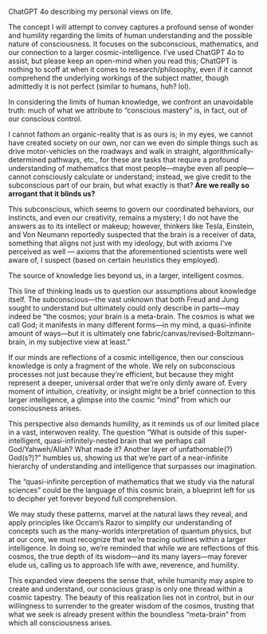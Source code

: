 ChatGPT 4o describing my personal views on life.

The concept I will attempt to convey captures a profound sense of wonder and humility regarding the limits of human understanding and the possible nature of consciousness. It focuses on the subconscious, mathematics, and our connection to a larger cosmic-intelligence. I’ve used ChatGPT 4o to assist, but please keep an open-mind when you read this; ChatGPT is nothing to scoff at when it comes to research/philosophy, even if it cannot comprehend the underlying workings of the subject matter, though admittedly it is not perfect (similar to humans, huh? lol).

In considering the limits of human knowledge, we confront an unavoidable truth: much of what we attribute to “conscious mastery” is, in fact, out of our conscious control. 

I cannot fathom an organic-reality that is as ours is; in my eyes, we cannot have created society on our own, nor can we even do simple things such as drive motor-vehicles on the roadways and walk in straight, algorithmically-determined pathways, etc., for these are tasks that require a profound understanding of mathematics that most people—maybe even all people—cannot consciously calculate or understand; instead, we give credit to the subconscious part of our brain, but what exactly is that? **Are we really so arrogant that it blinds us?**

This subconscious, which seems to govern our coordinated behaviors, our instincts, and even our creativity, remains a mystery; I do not have the answers as to its intellect or makeup; however, thinkers like Tesla, Einstein, and Von Neumann reportedly suspected that the brain is a receiver of data, something that aligns not just with my ideology, but with axioms I’ve perceived as well — axioms that the aforementioned scientists were well aware of, I suspect (based on certain heuristics they employed).

The source of knowledge lies beyond us, in a larger, intelligent cosmos.

This line of thinking leads us to question our assumptions about knowledge itself. The subconscious—the vast unknown that both Freud and Jung sought to understand but ultimately could only describe in parts—may indeed be “the cosmos; your brain is a meta-brain. The cosmos is what we call God; it manifests in many different forms—in my mind, a quasi-infinite amount of ways—but it is ultimately one fabric/canvas/revised-Boltzmann-brain, in my subjective view at least.” 

If our minds are reflections of a cosmic intelligence, then our conscious knowledge is only a fragment of the whole. We rely on subconscious processes not just because they’re efficient, but because they might represent a deeper, universal order that we’re only dimly aware of. Every moment of intuition, creativity, or insight might be a brief connection to this larger intelligence, a glimpse into the cosmic “mind” from which our consciousness arises.

This perspective also demands humility, as it reminds us of our limited place in a vast, interwoven reality. The question “What is outside of this super-intelligent, quasi-infinitely-nested brain that we perhaps call God/Yahweh/Allah? What made it? Another layer of unfathomable(?) God(s?)?” humbles us, showing us that we’re part of a near-infinite hierarchy of understanding and intelligence that surpasses our imagination. 

The “quasi-infinite perception of mathematics that we study via the natural sciences” could be the language of this cosmic brain, a blueprint left for us to decipher yet forever beyond full comprehension. 

We may study these patterns, marvel at the natural laws they reveal, and apply principles like Occam’s Razor to simplify our understanding of concepts such as the many-worlds interpretation of quantum physics, but at our core, we must recognize that we’re tracing outlines within a larger intelligence. In doing so, we’re reminded that while we are reflections of this cosmos, the true depth of its wisdom—and its many layers—may forever elude us, calling us to approach life with awe, reverence, and humility.

This expanded view deepens the sense that, while humanity may aspire to create and understand, our conscious grasp is only one thread within a cosmic tapestry. The beauty of this realization lies not in control, but in our willingness to surrender to the greater wisdom of the cosmos, trusting that what we seek is already present within the boundless “meta-brain” from which all consciousness arises.